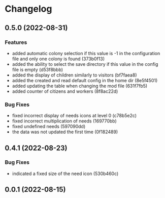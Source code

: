 # Changelog

## 0.5.0 (2022-08-31)

### Features

* added automatic colony selection if this value is -1 in the configuration file and only one colony is found (373b0f13)
* added the ability to select the save directory if this value in the config file is empty (d53f8bbb)
* added the display of children similarly to visitors (bf7faea8)
* added the created and read default config in the home dir (8e5f4501)
* added updating the table when changing the mod file (631f7fb5)
* added counter of citizens and workers (8f8ac22d)

### Bug Fixes

* fixed incorrect display of needs icons at level 0 (c78b5e2c)
* fixed incorrect multiplication of needs (169770bb)
* fixed undefined needs (597090dd)
* the data was not updated the first time (0f182489)


## 0.4.1 (2022-08-23)

### Bug Fixes

* indicated a fixed size of the need icon (530b460c)


## 0.0.1 (2022-08-15)